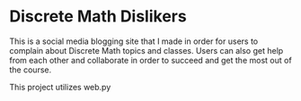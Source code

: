 # Discrete Math Dislikers #

This is a social media blogging site that I made in order for users to complain about Discrete Math topics and classes. Users can also get help from each other and collaborate in order to succeed and get the most out of the course.

This project utilizes web.py 